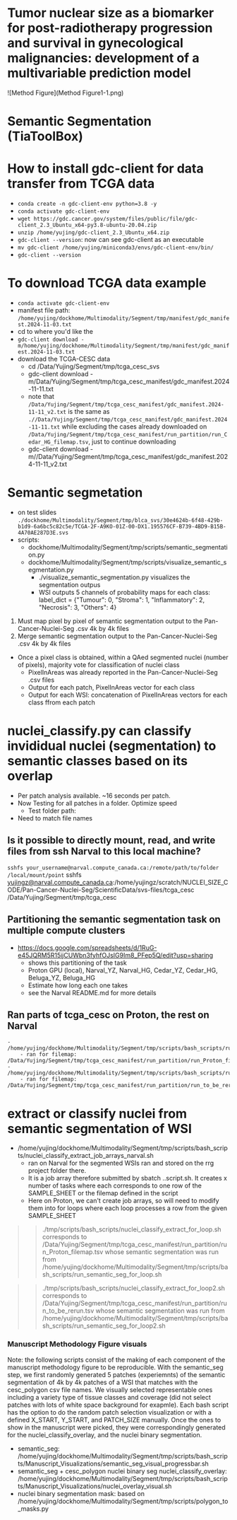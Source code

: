 # Tumor nuclear size as a biomarker for post-radiotherapy progression and survival in gynecological malignancies: development of a multivariable prediction model

![Method Figure](Method Figure1-1.png)


# Semantic Segmentation (TiaToolBox) 

# How to install gdc-client for data transfer from TCGA data 

- `conda create -n gdc-client-env python=3.8 -y`
- `conda activate gdc-client-env`
- `wget https://gdc.cancer.gov/system/files/public/file/gdc-client_2.3_Ubuntu_x64-py3.8-ubuntu-20.04.zip`
- `unzip /home/yujing/gdc-client_2.3_Ubuntu_x64.zip`
- `gdc-client --version`: now can see gdc-client as an executable 
- `mv gdc-client /home/yujing/miniconda3/envs/gdc-client-env/bin/`
- `gdc-client --version`

# To download TCGA data example 
- `conda activate gdc-client-env`
- manifest file path: `/home/yujing/dockhome/Multimodality/Segment/tmp/manifest/gdc_manifest.2024-11-03.txt`
- cd to where you'd like the 
- `gdc-client download -m/home/yujing/dockhome/Multimodality/Segment/tmp/manifest/gdc_manifest.2024-11-03.txt`
- download the TCGA-CESC data
    - cd /Data/Yujing/Segment/tmp/tcga_cesc_svs
    - gdc-client download -m/Data/Yujing/Segment/tmp/tcga_cesc_manifest/gdc_manifest.2024-11-11.txt
    - note that `/Data/Yujing/Segment/tmp/tcga_cesc_manifest/gdc_manifest.2024-11-11_v2.txt` is the same as `.//Data/Yujing/Segment/tmp/tcga_cesc_manifest/gdc_manifest.2024-11-11.txt` while excluding the cases already downloaded on `/Data/Yujing/Segment/tmp/tcga_cesc_manifest/run_partition/run_Cedar_HG_filemap.tsv`, just to continue downloading 
    - gdc-client download -m//Data/Yujing/Segment/tmp/tcga_cesc_manifest/gdc_manifest.2024-11-11_v2.txt

# Semantic segmetation 
- on test slides `./dockhome/Multimodality/Segment/tmp/blca_svs/30e4624b-6f48-429b-b1d9-6a6bc5c82c5e/TCGA-2F-A9KO-01Z-00-DX1.195576CF-B739-4BD9-B15B-4A70AE287D3E.svs`
- scripts: 
    - dockhome/Multimodality/Segment/tmp/scripts/semantic_segmentation.py
    - dockhome/Multimodality/Segment/tmp/scripts/visualize_semantic_segmentation.py
        - ./visualize_semantic_segmentation.py visualizes the segmentation outpus 
        - WSI outputs 5 channels of probability maps for each class: label_dict = {"Tumour": 0, "Stroma": 1, "Inflammatory": 2, "Necrosis": 3, "Others": 4}

1. Must map pixel by pixel of semantic segmentation output to the Pan-Cancer-Nuclei-Seg .csv 4k by 4k files 
2. Merge semantic segmentation output to the Pan-Cancer-Nuclei-Seg .csv 4k by 4k files
- Once a pixel class is obtained, within a QAed segmented nuclei (number of pixels), majority vote for classification of nuclei class
    - PixelInAreas was already reported in the Pan-Cancer-Nuclei-Seg .csv files
    - Output for each patch, PixelInAreas vector for each class
    - Output for each WSI: concatenation of PixelInAreas vectors for each class ffrom each patch 

# nuclei_classify.py can classify invididual nuclei (segmentation) to semantic classes based on its overlap 
- Per patch analysis available. ~16 seconds per patch. 
- Now Testing for all patches in a folder. Optimize speed
    - Test folder path:
- Need to match file names

## Is it possible to directly mount, read, and write files from ssh Narval to this local machine?
`sshfs your_username@narval.compute_canada.ca:/remote/path/to/folder /local/mount/point`
sshfs yujingz@narval.compute_canada.ca:/home/yujingz/scratch/NUCLEI_SIZE_CODE/Pan-Cancer-Nuclei-Seg/ScientificData/svs-files/tcga_cesc /Data/Yujing/Segment/tmp/tcga_cesc

## Partitioning the semantic segmentation task on multiple compute clusters 
- https://docs.google.com/spreadsheets/d/1RuG-e45JQRM5R15ijCUWbn3fyhfOJsIG9Im8_PFep5Q/edit?usp=sharing
    - shows this partitioning of the task
    - Proton GPU (local), Narval_YZ, Narval_HG, Cedar_YZ, Cedar_HG, Beluga_YZ, Beluga_HG
    - Estimate how long each one takes 
    - see the Narval README.md for more details 

## Ran parts of tcga_cesc on Proton, the rest on Narval 
    - /home/yujing/dockhome/Multimodality/Segment/tmp/scripts/bash_scripts/run_semantic_seg_for_loop.sh
        - ran for filemap: /Data/Yujing/Segment/tmp/tcga_cesc_manifest/run_partition/run_Proton_filemap.tsv
    - /home/yujing/dockhome/Multimodality/Segment/tmp/scripts/bash_scripts/run_semantic_seg_for_loop2.sh
        - ran for filemap: /Data/Yujing/Segment/tmp/tcga_cesc_manifest/run_partition/run_to_be_rerun.tsv

# extract or classify nuclei from semantic segmentation of WSI 
-  /home/yujing/dockhome/Multimodality/Segment/tmp/scripts/bash_scripts/nuclei_classify_extract_job_arrays_narval.sh
    - ran on Narval for the segmented WSIs ran and stored on the rrg project folder there. 
    - It is a job array therefore submitted by sbatch ..script.sh. It creates x number of tasks where each corresponds to one row of the SAMPLE_SHEET or the filemap defined in the script 
    - Here on Proton, we can't create job arrays, so will need to modify them into for loops where each loop processes a row from the given SAMPLE_SHEET
>>./tmp/scripts/bash_scripts/nuclei_classify_extract_for_loop.sh
        corresponds to /Data/Yujing/Segment/tmp/tcga_cesc_manifest/run_partition/run_Proton_filemap.tsv
        whose semantic segmentation was run from /home/yujing/dockhome/Multimodality/Segment/tmp/scripts/bash_scripts/run_semantic_seg_for_loop.sh

>>./tmp/scripts/bash_scripts/nuclei_classify_extract_for_loop2.sh
        corresponds to /Data/Yujing/Segment/tmp/tcga_cesc_manifest/run_partition/run_to_be_rerun.tsv
        whose semantic segmentation was run from /home/yujing/dockhome/Multimodality/Segment/tmp/scripts/bash_scripts/run_semantic_seg_for_loop2.sh
### Manuscript Methodology Figure visuals
Note: the following scripts consist of the making of each component of the manuscript methodology figure to be reproducible. With the semantic_seg step, we first randomly generated 5 patches (experiemnts) of the semantic segmentation of 4k by 4k patches of a WSI that matches with the cesc_polygon csv file names. We visually selected representable ones including a variety type of tissue classes and coverage (did not select patches with lots of white space background for exapmle). Each bash script has the option to do the random patch selection visualization or with a defined X_START, Y_START, and PATCH_SIZE manually. Once the ones to show in the manuscript were picked, they were correspondingly generated for the nuclei_classify_overlay, and the nuclei binary segmentation. 

- semantic_seg: /home/yujing/dockhome/Multimodality/Segment/tmp/scripts/bash_scripts/Manuscript_Visualizations/semantic_seg_visual_progressbar.sh
- semantic_seg + cesc_polygon nuclei binary seg nuclei_classify_overlay: /home/yujing/dockhome/Multimodality/Segment/tmp/scripts/bash_scripts/Manuscript_Visualizations/nuclei_overlay_visual.sh
- nuclei binary segmentation mask: based on /home/yujing/dockhome/Multimodality/Segment/tmp/scripts/polygon_to_masks.py


